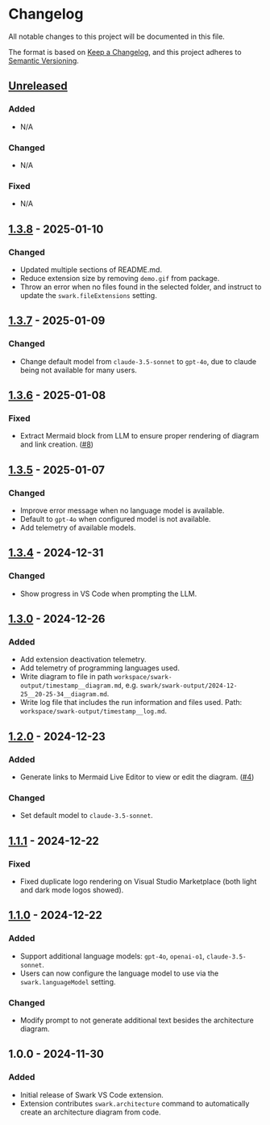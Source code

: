 # Changelog

All notable changes to this project will be documented in this file.

The format is based on [Keep a Changelog](https://keepachangelog.com/en/1.0.0/),
and this project adheres to [Semantic Versioning](https://semver.org/spec/v2.0.0.html).

## [Unreleased](https://github.com/swark-io/swark/compare/v1.3.8...main)

### Added

-   N/A

### Changed

-   N/A

### Fixed

-   N/A

## [1.3.8](https://github.com/swark-io/swark/compare/v1.3.7...v1.3.8) - 2025-01-10

### Changed

-   Updated multiple sections of README.md.
-   Reduce extension size by removing `demo.gif` from package.
-   Throw an error when no files found in the selected folder, and instruct to update the `swark.fileExtensions` setting.

## [1.3.7](https://github.com/swark-io/swark/compare/v1.3.6...v1.3.7) - 2025-01-09

### Changed

-   Change default model from `claude-3.5-sonnet` to `gpt-4o`, due to claude being not available for many users.

## [1.3.6](https://github.com/swark-io/swark/compare/v1.3.5...v1.3.6) - 2025-01-08

### Fixed

-   Extract Mermaid block from LLM to ensure proper rendering of diagram and link creation. ([#8](https://github.com/swark-io/swark/issues/8))

## [1.3.5](https://github.com/swark-io/swark/compare/v1.3.4...v1.3.5) - 2025-01-07

### Changed

-   Improve error message when no language model is available.
-   Default to `gpt-4o` when configured model is not available.
-   Add telemetry of available models.

## [1.3.4](https://github.com/swark-io/swark/compare/v1.3.0...v1.3.4) - 2024-12-31

### Changed

-   Show progress in VS Code when prompting the LLM.

## [1.3.0](https://github.com/swark-io/swark/compare/v1.2.0...v1.3.0) - 2024-12-26

### Added

-   Add extension deactivation telemetry.
-   Add telemetry of programming languages used.
-   Write diagram to file in path `workspace/swark-output/timestamp__diagram.md`, e.g. `swark/swark-output/2024-12-25__20-25-34__diagram.md`.
-   Write log file that includes the run information and files used. Path: `workspace/swark-output/timestamp__log.md`.

## [1.2.0](https://github.com/swark-io/swark/compare/v1.1.1...v1.2.0) - 2024-12-23

### Added

-   Generate links to Mermaid Live Editor to view or edit the diagram. ([#4](https://github.com/swark-io/swark/issues/4))

### Changed

-   Set default model to `claude-3.5-sonnet`.

## [1.1.1](https://github.com/swark-io/swark/compare/v1.1.0...v1.1.1) - 2024-12-22

### Fixed

-   Fixed duplicate logo rendering on Visual Studio Marketplace (both light and dark mode logos showed).

## [1.1.0](https://github.com/swark-io/swark/compare/ee950ecbff51bed7e65e2e008767fec5a235c953...v1.1.0) - 2024-12-22

### Added

-   Support additional language models: `gpt-4o`, `openai-o1`, `claude-3.5-sonnet`.
-   Users can now configure the language model to use via the `swark.languageModel` setting.

### Changed

-   Modify prompt to not generate additional text besides the architecture diagram.

## 1.0.0 - 2024-11-30

### Added

-   Initial release of Swark VS Code extension.
-   Extension contributes `swark.architecture` command to automatically create an architecture diagram from code.
